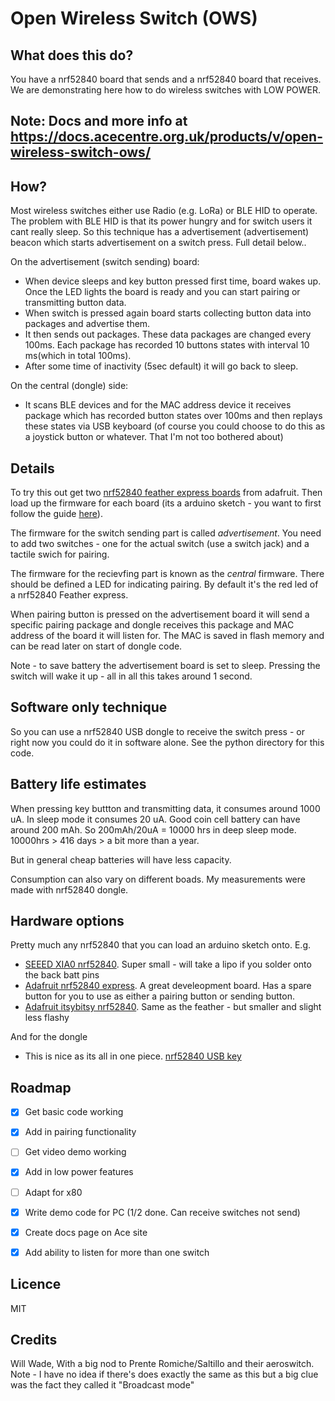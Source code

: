 # Open Wireless Switch (OWS)

## What does this do?

You have a nrf52840 board that sends and a nrf52840 board that receives. We are demonstrating here how to do wireless switches with LOW POWER. 

## Note: Docs and more info at https://docs.acecentre.org.uk/products/v/open-wireless-switch-ows/

## How?

Most wireless switches either use Radio (e.g. LoRa) or BLE HID to operate. The problem with BLE HID is that its power hungry and for switch users it cant really sleep. So this technique has a advertisement (advertisement) beacon which starts advertisement on a switch press. Full detail below.. 

On the advertisement (switch sending) board:
- When device sleeps and key button pressed first time, board wakes up. Once the LED lights the board is ready and you can start pairing or transmitting button data.
- When switch is pressed again board starts collecting button data into packages and advertise them.
- It then sends out packages. These data packages are changed every 100ms. Each package has recorded 10 buttons states with interval 10 ms(which in total 100ms).
- After some time of inactivity (5sec default) it will go back to sleep.

On the central (dongle) side:
- It scans BLE devices and for the MAC address device it receives package which has recorded button states over 100ms and then replays these states via USB keyboard (of course you could choose to do this as a joystick button or whatever. That I'm not too bothered about)


## Details

To try this out get two [nrf52840 feather express boards](https://www.adafruit.com/product/4062) from adafruit. Then load up the firmware for each board (its a arduino sketch - you want to first follow the guide [here](https://learn.adafruit.com/introducing-the-adafruit-nrf52840-feather/arduino-bsp-setup)). 

The firmware for the switch sending part is called *advertisement*. You need to add two switches -  one for the actual switch (use a switch jack) and a tactile swich for pairing. 

The firmware for the recievfing part is known as the *central* firmware. There should be defined a LED for indicating pairing. By default it's the red led of a nrf52840 Feather express.

When pairing button is pressed on the advertisement board it will send a specific pairing package and dongle receives this package and MAC address of the board it will listen for. The MAC is saved in flash memory and can be read later on start of dongle code.

Note - to save battery the advertisement board is set to sleep. Pressing the switch will wake it up - all in all this takes around 1 second. 

## Software only technique

So you can use a nrf52840 USB dongle to receive the switch press - or right now you could do it in software alone. See the python directory for this code. 

## Battery life estimates

When pressing key buttton and transmitting data, it consumes around 1000 uA.
In sleep mode it consumes 20 uA.
Good coin cell battery can have around 200 mAh.
So 200mAh/20uA = 10000 hrs in deep sleep mode.
10000hrs > 416 days > a bit more than a year.

But in general cheap batteries will have less capacity.

Consumption can also vary on different boads. My measurements were made with nrf52840 dongle.


## Hardware options

Pretty much any nrf52840 that you can load an arduino sketch onto. 
E.g. 

- [SEEED XIA0 nrf52840](https://shop.pimoroni.com/products/seeed-xiao-ble-nrf52840-supports-arduino-micropython-bluetooth5-0-with-onboard-antenna). Super small - will take a lipo if you solder onto the back batt pins
- [Adafruit nrf52840 express](https://shop.pimoroni.com/products/adafruit-feather-nrf52840-express). A great develeopment board. Has a spare button for you to use as either a pairing button or sending button. 
- [Adafruit itsybitsy nrf52840](https://shop.pimoroni.com/products/adafruit-itsybitsy-nrf52840-express-bluetooth-le). Same as the feather - but smaller and slight less flashy

And for the dongle
- This is nice as its all in one piece. [nrf52840 USB key](https://thepihut.com/products/nrf52840-usb-key-with-tinyuf2-bootloader-bluetooth-low-energy-mdbt50q-rx)

## Roadmap

- [x] Get basic code working
- [x] Add in pairing functionality
- [ ] Get video demo working
- [x] Add in low power features
- [ ] Adapt for x80 
- [x] Write demo code for PC (1/2 done. Can receive switches not send)
- [x] Create docs page on Ace site
- [x] Add ability to listen for more than one switch


## Licence

MIT

## Credits 

Will Wade, With a big nod to Prente Romiche/Saltillo and their aeroswitch. Note  - I have no idea if there's does exactly the same as this but a big clue was the fact they called it "Broadcast mode" 
